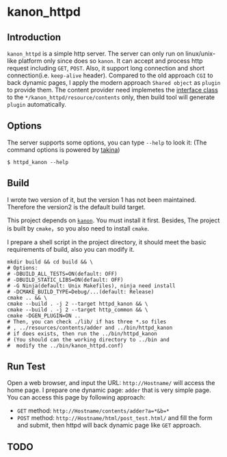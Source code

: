 # kanon_httpd
## Introduction
`kanon_httpd` is a simple http server. The server can only run on linux/unix-like platform only since does so `kanon`.
It can accept and process http request including `GET`, `POST`. 
Also, it support long connection and short connection(i.e. `keep-alive` header).
Compared to the old approach `CGI` to back dynamic pages, I apply the modern approach `Shared object` as `plugin` to provide them. The content provider need implemetes the [interface class](https://github.com/Conzxy/kanon_httpd/blob/master/src/plugin/http_dynamic_response_interface.h) to the `*/kanon_httpd/resource/contents` only, then build tool will generate `plugin` automatically.

## Options
The server supports some options, you can type `--help` to look it:
(The command options is powered by [takina](https://github.com/Conzxy/takina))
```shell
$ httpd_kanon --help
```

## Build
I wrote two version of it, but the version 1 has not been maintained. Therefore the version2 is the default build target.

This project depends on [`kanon`](https://github.com/Conzxy/kanon). You must install it first. Besides, The project is built by `cmake`，so you also need to install `cmake`.

I prepare a shell script in the project directory, it should meet the basic requirements of build, also you can modify it.
```shell
mkdir build && cd build && \
# Options:
# -DBUILD_ALL_TESTS=ON(default: OFF)
# -DBUILD_STATIC_LIBS=ON(default: OFF)
# -G Ninja(default: Unix Makefiles), ninja need install
# -DCMAKE_BUILD_TYPE=Debug/...(default: Release)
cmake .. && \
cmake --build . -j 2 --target httpd_kanon && \
cmake --build . -j 2 --target http_common && \
cmake -DGEN_PLUGIN=ON ..
# Then, you can check ./lib/ if has three *.so files
# , ../resources/contents/adder and ../bin/httpd_kanon
# if does exists, then run the ../bin/httpd_kanon
# (You should can the working directory to ../bin and 
#  modify the ../bin/kanon_httpd.conf)
```

## Run Test
Open a web browser, and input the URL: `http://Hostname/` will access the home page.
I prepare one dynamic page: `adder` that is very simple page.
You can access this page by following approach:
* `GET` method: `http://Hostname/contents/adder?a=*&b=*`
* `POST` method: `http://Hostname/html/post_test.html/` and fill the form and submit, then httpd will back dynamic page like `GET` approach.

## TODO
